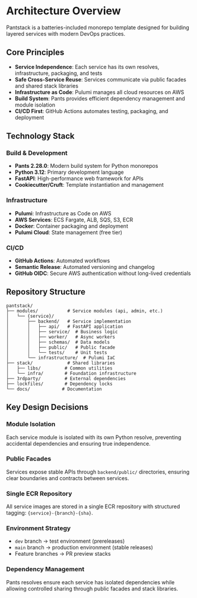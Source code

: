 # Architecture Overview

Pantstack is a batteries-included monorepo template designed for building layered services with modern DevOps practices.

## Core Principles

- **Service Independence**: Each service has its own resolves, infrastructure, packaging, and tests
- **Safe Cross-Service Reuse**: Services communicate via public facades and shared stack libraries
- **Infrastructure as Code**: Pulumi manages all cloud resources on AWS
- **Build System**: Pants provides efficient dependency management and module isolation
- **CI/CD First**: GitHub Actions automates testing, packaging, and deployment

## Technology Stack

### Build & Development
- **Pants 2.28.0**: Modern build system for Python monorepos
- **Python 3.12**: Primary development language
- **FastAPI**: High-performance web framework for APIs
- **Cookiecutter/Cruft**: Template instantiation and management

### Infrastructure
- **Pulumi**: Infrastructure as Code on AWS
- **AWS Services**: ECS Fargate, ALB, SQS, S3, ECR
- **Docker**: Container packaging and deployment
- **Pulumi Cloud**: State management (free tier)

### CI/CD
- **GitHub Actions**: Automated workflows
- **Semantic Release**: Automated versioning and changelog
- **GitHub OIDC**: Secure AWS authentication without long-lived credentials

## Repository Structure

```
pantstack/
├── modules/           # Service modules (api, admin, etc.)
│   └── {service}/
│       ├── backend/   # Service implementation
│       │   ├── api/   # FastAPI application
│       │   ├── service/  # Business logic
│       │   ├── worker/   # Async workers
│       │   ├── schemas/  # Data models
│       │   ├── public/   # Public facade
│       │   └── tests/    # Unit tests
│       └── infrastructure/  # Pulumi IaC
├── stack/             # Shared libraries
│   ├── libs/         # Common utilities
│   └── infra/        # Foundation infrastructure
├── 3rdparty/         # External dependencies
├── lockfiles/        # Dependency locks
└── docs/            # Documentation
```

## Key Design Decisions

### Module Isolation
Each service module is isolated with its own Python resolve, preventing accidental dependencies and ensuring true independence.

### Public Facades
Services expose stable APIs through `backend/public/` directories, ensuring clear boundaries and contracts between services.

### Single ECR Repository
All service images are stored in a single ECR repository with structured tagging: `{service}-{branch}-{sha}`.

### Environment Strategy
- `dev` branch → test environment (prereleases)
- `main` branch → production environment (stable releases)
- Feature branches → PR preview stacks

### Dependency Management
Pants resolves ensure each service has isolated dependencies while allowing controlled sharing through public facades and stack libraries.
